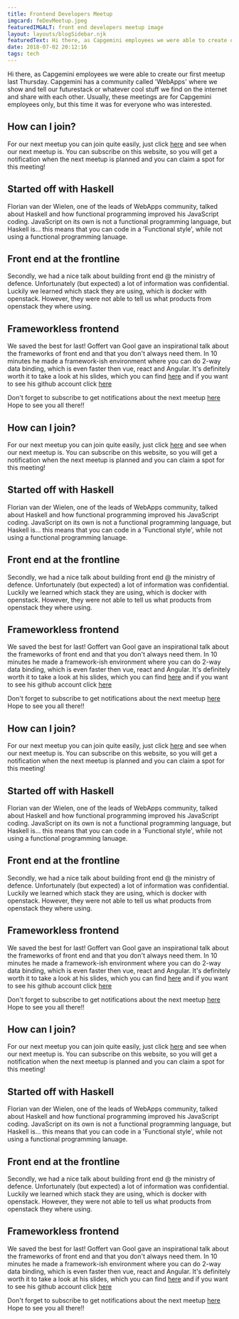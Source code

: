 ```yaml
---
title: Frontend Developers Meetup
imgcard: feDevMeetup.jpeg
featuredIMGALT: front end developers meetup image
layout: layouts/blogSidebar.njk
featuredText: Hi there, as Capgemini employees we were able to create our first meetup last Thursday. Capgemini has a community called 'WebApps' where we show and tell our futurestack or whatever cool stuff we find on the internet and share with each other. Usually, these meetings are for Capgemini employees only, but this time it was for everyone who was interested. 
date: 2018-07-02 20:12:16
tags: tech
---
```

Hi there, as Capgemini employees we were able to create our first meetup last Thursday. Capgemini has a community called 'WebApps' where we show and tell our futurestack or whatever cool stuff we find on the internet and share with each other. Usually, these meetings are for Capgemini employees only, but this time it was for everyone who was interested. 

<!-- more --> 

## How can I join?
For our next meetup you can join quite easily, just click [here](https://www.meetup.com/nl-NL/Web-App-COP/) and see when our next meetup is. You can subscribe on this website, so you will get a notification when the next meetup is planned and you can claim a spot for this meeting!

## Started off with Haskell
Florian van der Wielen, one of the leads of WebApps community, talked about Haskell and how functional programming improved his JavaScript coding. JavaScript on its own is not a functional programming language, but Haskell is... this means that you can code in a 'Functional style', while not using a functional programming lanuage. 

## Front end at the frontline
Secondly, we had a nice talk about building front end @ the ministry of defence. Unfortunately (but expected) a lot of information was confidential. Luckily we learned which stack they are using, which is docker with openstack. However, they were not able to tell us what products from openstack they where using. 

## Frameworkless frontend
We saved the best for last! Goffert van Gool gave an inspirational talk about the frameworks of front end and that you don't always need them. In 10 minutes he made a framework-ish environment where you can do 2-way data binding, which is even faster then vue, react and Angular. It's definitely worth it to take a look at his slides, which you can find [here](https://building-a-framework.ruph.in) and if you want to see his github account click [here](https://github.com/ruphin)

Don't forget to subscribe to get notifications about the next meetup [here](https://www.meetup.com/nl-NL/Web-App-COP/) Hope to see you all there!!

## How can I join?
For our next meetup you can join quite easily, just click [here](https://www.meetup.com/nl-NL/Web-App-COP/) and see when our next meetup is. You can subscribe on this website, so you will get a notification when the next meetup is planned and you can claim a spot for this meeting!

## Started off with Haskell
Florian van der Wielen, one of the leads of WebApps community, talked about Haskell and how functional programming improved his JavaScript coding. JavaScript on its own is not a functional programming language, but Haskell is... this means that you can code in a 'Functional style', while not using a functional programming lanuage. 

## Front end at the frontline
Secondly, we had a nice talk about building front end @ the ministry of defence. Unfortunately (but expected) a lot of information was confidential. Luckily we learned which stack they are using, which is docker with openstack. However, they were not able to tell us what products from openstack they where using. 

## Frameworkless frontend
We saved the best for last! Goffert van Gool gave an inspirational talk about the frameworks of front end and that you don't always need them. In 10 minutes he made a framework-ish environment where you can do 2-way data binding, which is even faster then vue, react and Angular. It's definitely worth it to take a look at his slides, which you can find [here](https://building-a-framework.ruph.in) and if you want to see his github account click [here](https://github.com/ruphin)

Don't forget to subscribe to get notifications about the next meetup [here](https://www.meetup.com/nl-NL/Web-App-COP/) Hope to see you all there!!

## How can I join?
For our next meetup you can join quite easily, just click [here](https://www.meetup.com/nl-NL/Web-App-COP/) and see when our next meetup is. You can subscribe on this website, so you will get a notification when the next meetup is planned and you can claim a spot for this meeting!

## Started off with Haskell
Florian van der Wielen, one of the leads of WebApps community, talked about Haskell and how functional programming improved his JavaScript coding. JavaScript on its own is not a functional programming language, but Haskell is... this means that you can code in a 'Functional style', while not using a functional programming lanuage. 

## Front end at the frontline
Secondly, we had a nice talk about building front end @ the ministry of defence. Unfortunately (but expected) a lot of information was confidential. Luckily we learned which stack they are using, which is docker with openstack. However, they were not able to tell us what products from openstack they where using. 

## Frameworkless frontend
We saved the best for last! Goffert van Gool gave an inspirational talk about the frameworks of front end and that you don't always need them. In 10 minutes he made a framework-ish environment where you can do 2-way data binding, which is even faster then vue, react and Angular. It's definitely worth it to take a look at his slides, which you can find [here](https://building-a-framework.ruph.in) and if you want to see his github account click [here](https://github.com/ruphin)

Don't forget to subscribe to get notifications about the next meetup [here](https://www.meetup.com/nl-NL/Web-App-COP/) Hope to see you all there!!

## How can I join?
For our next meetup you can join quite easily, just click [here](https://www.meetup.com/nl-NL/Web-App-COP/) and see when our next meetup is. You can subscribe on this website, so you will get a notification when the next meetup is planned and you can claim a spot for this meeting!

## Started off with Haskell
Florian van der Wielen, one of the leads of WebApps community, talked about Haskell and how functional programming improved his JavaScript coding. JavaScript on its own is not a functional programming language, but Haskell is... this means that you can code in a 'Functional style', while not using a functional programming lanuage. 

## Front end at the frontline
Secondly, we had a nice talk about building front end @ the ministry of defence. Unfortunately (but expected) a lot of information was confidential. Luckily we learned which stack they are using, which is docker with openstack. However, they were not able to tell us what products from openstack they where using. 

## Frameworkless frontend
We saved the best for last! Goffert van Gool gave an inspirational talk about the frameworks of front end and that you don't always need them. In 10 minutes he made a framework-ish environment where you can do 2-way data binding, which is even faster then vue, react and Angular. It's definitely worth it to take a look at his slides, which you can find [here](https://building-a-framework.ruph.in) and if you want to see his github account click [here](https://github.com/ruphin)

Don't forget to subscribe to get notifications about the next meetup [here](https://www.meetup.com/nl-NL/Web-App-COP/) Hope to see you all there!!